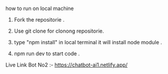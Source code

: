 how to run on local machine 

1. Fork the repositorie .

2. Use git clone for clonong repositorie.

3. type "npm install" in local terminal it will install node module .

4. npm run dev to start code . 


Live Link Bot No2 :- https://chatbot-ai1.netlify.app/
